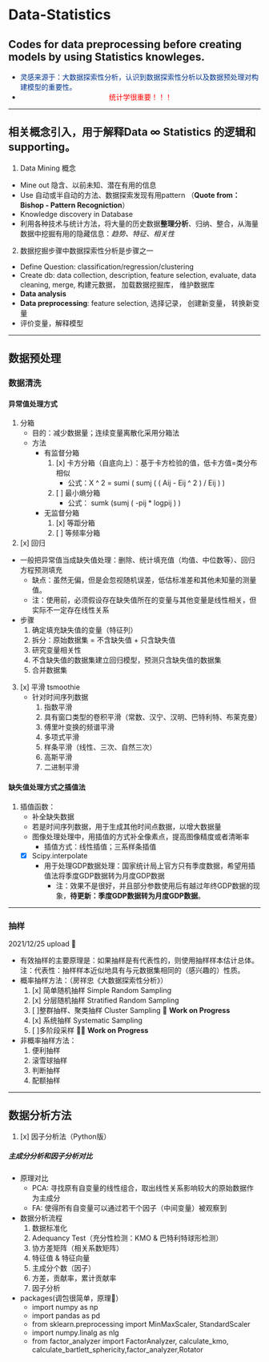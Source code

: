 # Data-Statistics
Codes for data preprocessing before creating models by using Statistics knowleges.
---
- <font color='#00338D'>灵感来源于：大数据探索性分析，认识到数据探索性分析以及数据预处理对构建模型的重要性。</font></div>
-  <div align="center"><font color='red'>统计学很重要！！！</font></div>
---
## 相关概念引入，用于解释Data ∞ Statistics 的逻辑和supporting。
1. Data Mining 概念
- Mine out 隐含、以前未知、潜在有用的信息
- Use 自动或半自动的方法、数据探索发现有用pattern （**Quote from：Bishop - Pattern Recogniction**）
- Knowledge discovery in Database
- 利用各种技术与统计方法，将大量的历史数据**整理分析**、归纳、整合，从海量数据中挖掘有用的隐藏信息：*趋势、特征、相关性*
2. 数据挖掘步骤中数据探索性分析是步骤之一
- Define Question: classification/regression/clustering
- Create db: data collection, description, feature selection, evaluate, data cleaning, merge, 构建元数据， 加载数据挖掘库， 维护数据库
- **Data analysis** 
- **Data preprocessing**: feature selection, 选择记录， 创建新变量， 转换新变量
- 评价变量，解释模型
---
## 数据预处理
### 数据清洗
#### 异常值处理方式
1. 分箱
   - 目的：减少数据量；连续变量离散化采用分箱法
   - 方法
     - 有监督分箱
       1. [x] 卡方分箱（自底向上）：基于卡方检验的值，低卡方值=类分布相似
          - 公式：X ^ 2  =  sumi ( sumj ( ( Aij - Eij ^ 2 ) / Eij ) )
       2. [ ] 最小熵分箱
          - 公式： sumk (sumj ( -pij * logpij ) )
     - 无监督分箱
       1. [x] 等距分箱
       2. [ ] 等频率分箱
2.  [x] 回归
   - 一般把异常值当成缺失值处理：删除、统计填充值（均值、中位数等）、回归方程预测填充
     - 缺点：虽然无偏，但是会忽视随机误差，低估标准差和其他未知量的测量值。
     - 注：使用前，必须假设存在缺失值所在的变量与其他变量是线性相关，但实际不一定存在线性关系
   - 步骤
     1. 确定填充缺失值的变量（特征列）
     2. 拆分：原始数据集 = 不含缺失值 + 只含缺失值
     3.  研究变量相关性
     4. 不含缺失值的数据集建立回归模型，预测只含缺失值的数据集
     5. 合并数据集
3. [x] 平滑 tsmoothie
   - 针对时间序列数据
     1. 指数平滑
     2. 具有窗口类型的卷积平滑（常数、汉宁、汉明、巴特利特、布莱克曼）
     3. 傅里叶变换的频谱平滑
     4. 多项式平滑
     5. 样条平滑（线性、三次、自然三次）
     6. 高斯平滑
     7. 二进制平滑
#### 缺失值处理方式之插值法
1. 插值函数：
   - 补全缺失数据
   - 若是时间序列数据，用于生成其他时间点数据，以增大数据量
   - 图像处理处理中，用插值的方式补全像素点，提高图像精度或者清晰率
     - 插值方式：线性插值；三系样条插值
   - [x] Scipy.interpolate
      - 用于处理GDP数据处理：国家统计局上官方只有季度数据，希望用插值法将季度GDP数据转为月度GDP数据
         - 注：效果不是很好，并且部分参数使用后有越过年终GDP数据的现象，**待更新：季度GDP数据转为月度GDP数据**。

---
### 抽样
2021/12/25 upload 🦾
- 有效抽样的主要原理是：如果抽样是有代表性的，则使用抽样样本估计总体。注：代表性：抽样样本近似地具有与元数据集相同的（感兴趣的）性质。
- 概率抽样方法：（房祥忠《大数据探索性分析》）
  1. [x] 简单随机抽样 Simple Random Sampling
  2. [x] 分层随机抽样 Stratified Random Sampling
  3. [ ]整群抽样、聚类抽样 Cluster Sampling 🧠 **Work on Progress**
  4. [x] 系统抽样 Systematic Sampling
  5. [ ]多阶段采样 🦾🧠 **Work on Progress**
- 非概率抽样方法：
  1. 便利抽样
  2. 滚雪球抽样
  3. 判断抽样
  4. 配额抽样
---

## 数据分析方法
1. [x] 因子分析法（Python版） 
##### 主成分分析和因子分析对比
- 原理对比
    - PCA: 寻找原有自变量的线性组合，取出线性关系影响较大的原始数据作为主成分
    - FA: 使得所有自变量可以通过若干个因子（中间变量）被观察到
- 数据分析流程
   1. 数据标准化
   2. Adequancy Test（充分性检测：KMO & 巴特利特球形检测）
   3. 协方差矩阵（相关系数矩阵）
   4. 特征值 & 特征向量
   5. 主成分个数（因子）
   6. 方差，贡献率，累计贡献率
   7. 因子分析
- packages(调包很简单，原理🤯）
  - import numpy as np
  - import pandas as pd
  - from sklearn.preprocessing import MinMaxScaler, StandardScaler
  - import numpy.linalg as nlg
  - from factor_analyzer import FactorAnalyzer, calculate_kmo, calculate_bartlett_sphericity,factor_analyzer,Rotator
